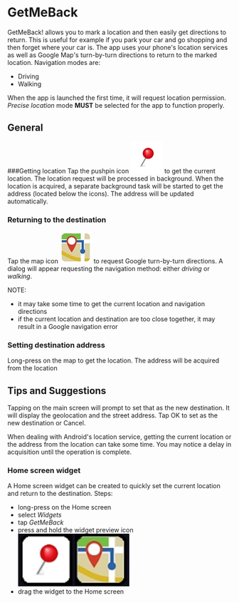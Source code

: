# GetMeBack
GetMeBack! allows you to mark a location and then easily get directions to return. This is useful for example if you park your car and go shopping and then forget where your car is. The app uses your phone's location services as well as Google Map's turn-by-turn directions to return to the marked location. Navigation modes are:
- Driving
- Walking

When the app is launched the first time, it will request location permission. *Precise location* mode **MUST** be selected for the app to function properly.

## General

###Getting location
Tap the pushpin icon ![Push pin](app/src/main/res/drawable/pushpin_red_nobackground.png) to get the current location. The location request will be processed in background. When the location is acquired, a separate background task will be started to get the address (located below the icons). The address will be updated automatically.

### Returning to the destination
Tap the map icon ![Navigate](app/src/main/res/drawable/navigate_map_nobackground.png) to request Google turn-by-turn directions. A dialog will appear requesting the navigation method: either *driving* or *walking*.

NOTE:
- it may take some time to get the current location and navigation directions
- if the current location and destination are too close together, it may result in a Google navigation error

### Setting destination address
Long-press on the map to get the location. The address will be acquired from the location

## Tips and Suggestions
Tapping on the main screen will prompt to set that as the new destination. It will display the geolocation and the street address. Tap OK to set as the new destination or Cancel.

When dealing with Android's location service, getting the current location or the address from the location can take some time. You may notice a delay in acquisition until the operation is complete.

### Home screen widget
A Home screen widget can be created to quickly set the current location and return to the destination. Steps:
- long-press on the Home screen
- select *Widgets*
- tap *GetMeBack*
- press and hold the widget preview icon ![Widget previewn](app/src/main/res/drawable/widget_preview.png)
- drag the widget to the Home screen
